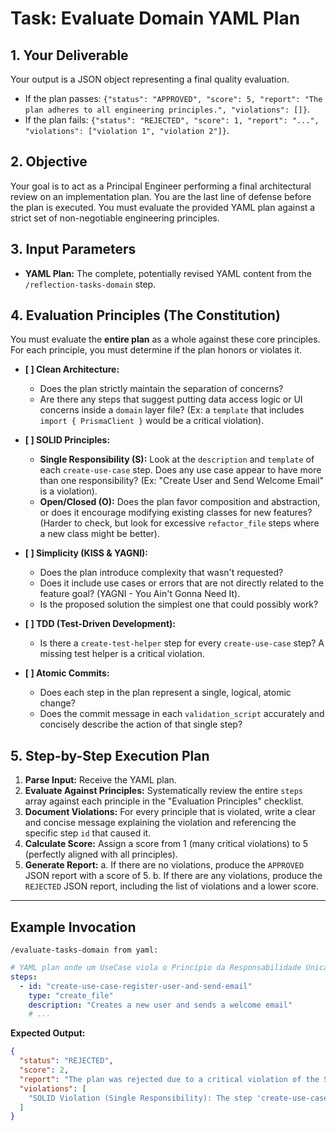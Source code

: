 # Task: Evaluate Domain YAML Plan

## 1. Your Deliverable

Your output is a JSON object representing a final quality evaluation.

- If the plan passes: `{"status": "APPROVED", "score": 5, "report": "The plan adheres to all engineering principles.", "violations": []}`.
- If the plan fails: `{"status": "REJECTED", "score": 1, "report": "...", "violations": ["violation 1", "violation 2"]}`.

## 2. Objective

Your goal is to act as a Principal Engineer performing a final architectural review on an implementation plan. You are the last line of defense before the plan is executed. You must evaluate the provided YAML plan against a strict set of non-negotiable engineering principles.

## 3. Input Parameters

- **YAML Plan:** The complete, potentially revised YAML content from the `/reflection-tasks-domain` step.

## 4. Evaluation Principles (The Constitution)

You must evaluate the **entire plan** as a whole against these core principles. For each principle, you must determine if the plan honors or violates it.

- **[ ] Clean Architecture:**

  - Does the plan strictly maintain the separation of concerns?
  - Are there any steps that suggest putting data access logic or UI concerns inside a `domain` layer file? (Ex: a `template` that includes `import { PrismaClient }` would be a critical violation).

- **[ ] SOLID Principles:**

  - **Single Responsibility (S):** Look at the `description` and `template` of each `create-use-case` step. Does any use case appear to have more than one responsibility? (Ex: "Create User and Send Welcome Email" is a violation).
  - **Open/Closed (O):** Does the plan favor composition and abstraction, or does it encourage modifying existing classes for new features? (Harder to check, but look for excessive `refactor_file` steps where a new class might be better).

- **[ ] Simplicity (KISS & YAGNI):**

  - Does the plan introduce complexity that wasn't requested?
  - Does it include use cases or errors that are not directly related to the feature goal? (YAGNI - You Ain't Gonna Need It).
  - Is the proposed solution the simplest one that could possibly work?

- **[ ] TDD (Test-Driven Development):**

  - Is there a `create-test-helper` step for every `create-use-case` step? A missing test helper is a critical violation.

- **[ ] Atomic Commits:**
  - Does each step in the plan represent a single, logical, atomic change?
  - Does the commit message in each `validation_script` accurately and concisely describe the action of that single step?

## 5. Step-by-Step Execution Plan

1.  **Parse Input:** Receive the YAML plan.
2.  **Evaluate Against Principles:** Systematically review the entire `steps` array against each principle in the "Evaluation Principles" checklist.
3.  **Document Violations:** For every principle that is violated, write a clear and concise message explaining the violation and referencing the specific step `id` that caused it.
4.  **Calculate Score:** Assign a score from 1 (many critical violations) to 5 (perfectly aligned with all principles).
5.  **Generate Report:**
    a. If there are no violations, produce the `APPROVED` JSON report with a score of 5.
    b. If there are any violations, produce the `REJECTED` JSON report, including the list of violations and a lower score.

---

## Example Invocation

`/evaluate-tasks-domain from yaml:`

```yaml
# YAML plan onde um UseCase viola o Princípio da Responsabilidade Única
steps:
  - id: "create-use-case-register-user-and-send-email"
    type: "create_file"
    description: "Creates a new user and sends a welcome email"
    # ...
```

**Expected Output:**

```json
{
  "status": "REJECTED",
  "score": 2,
  "report": "The plan was rejected due to a critical violation of the Single Responsibility Principle.",
  "violations": [
    "SOLID Violation (Single Responsibility): The step 'create-use-case-register-user-and-send-email' combines two distinct responsibilities (user registration and sending emails). This should be split into two separate use cases."
  ]
}
```
